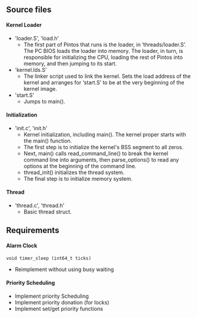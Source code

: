 ## Source files
#### Kernel Loader
- 'loader.S', 'load.h'
  * The first part of Pintos that runs is the loader, in ‘threads/loader.S’. The PC BIOS loads the loader into memory. The loader, in turn, is responsible for initializing the CPU, loading the rest of Pintos into memory, and then jumping to its start.
- 'kernel.lds.S'
  * The linker script used to link the kernel. Sets the load address of the kernel and arranges for ‘start.S’ to be at the very beginning of the kernel image.
- 'start.S'
  * Jumps to main().

#### Initialization
- 'init.c', 'init.h'
  * Kernel initialization, including main(). The kernel proper starts with the main() function.
  * The first step is to initialize the kernel's BSS segment to all zeros.
  * Next, main() calls read_command_line() to break the kernel command line into arguments, then parse_options() to read any options at the beginning of the command line.
  * thread_init() initializes the thread system.
  * The final step is to initialize memory system.

#### Thread
- 'thread.c', 'thread.h'
  * Basic thread struct.

## Requirements
#### Alarm Clock
`void timer_sleep (int64_t ticks)`
- Reimplement without using busy waiting

#### Priority Scheduling
- Implement priority Scheduling
- Implement priority donation (for locks)
- Implement set/get priority functions
